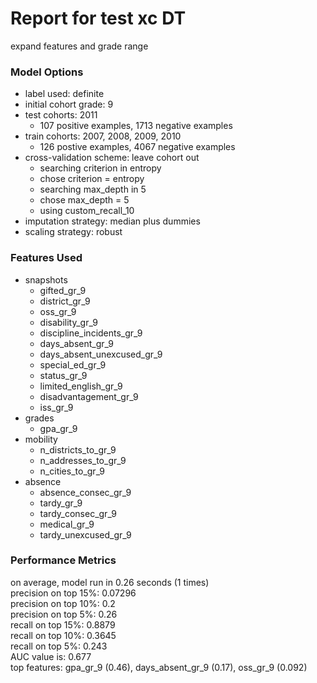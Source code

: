 # Report for test xc DT
expand features and grade range

### Model Options
* label used: definite
* initial cohort grade: 9
* test cohorts: 2011
	 * 107 positive examples, 1713 negative examples
* train cohorts: 2007, 2008, 2009, 2010
	 * 126 postive examples, 4067 negative examples
* cross-validation scheme: leave cohort out
	 * searching criterion in entropy
	 * chose criterion = entropy
	 * searching max_depth in 5
	 * chose max_depth = 5
	 * using custom_recall_10
* imputation strategy: median plus dummies
* scaling strategy: robust

### Features Used
* snapshots
	 * gifted_gr_9
	 * district_gr_9
	 * oss_gr_9
	 * disability_gr_9
	 * discipline_incidents_gr_9
	 * days_absent_gr_9
	 * days_absent_unexcused_gr_9
	 * special_ed_gr_9
	 * status_gr_9
	 * limited_english_gr_9
	 * disadvantagement_gr_9
	 * iss_gr_9
* grades
	 * gpa_gr_9
* mobility
	 * n_districts_to_gr_9
	 * n_addresses_to_gr_9
	 * n_cities_to_gr_9
* absence
	 * absence_consec_gr_9
	 * tardy_gr_9
	 * tardy_consec_gr_9
	 * medical_gr_9
	 * tardy_unexcused_gr_9

### Performance Metrics
on average, model run in 0.26 seconds (1 times) <br/>precision on top 15%: 0.07296 <br/>precision on top 10%: 0.2 <br/>precision on top 5%: 0.26 <br/>recall on top 15%: 0.8879 <br/>recall on top 10%: 0.3645 <br/>recall on top 5%: 0.243 <br/>AUC value is: 0.677 <br/>top features: gpa_gr_9 (0.46), days_absent_gr_9 (0.17), oss_gr_9 (0.092)
